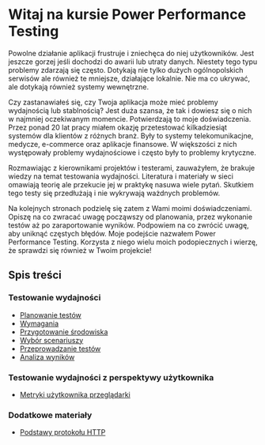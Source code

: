 # Witaj na kursie Power Performance Testing

Powolne działanie aplikacji frustruje i zniechęca do niej użytkowników. Jest jeszcze gorzej jeśli dochodzi do awarii lub utraty danych. Niestety tego typu problemy zdarzają się często. Dotykają nie tylko dużych ogólnopolskich serwisów ale również te mniejsze, działające lokalnie. Nie ma co ukrywać, ale dotykają również systemy wewnętrzne. 

Czy zastanawiałeś się, czy Twoja aplikacja może mieć problemy wydajnością lub stablnością? Jest duża szansa, że tak i dowiesz się o nich w najmniej oczekiwanym momencie. Potwierdzają to moje doświadczenia. Przez ponad 20 lat pracy miałem okazję przetestować kilkadziesiąt systemów dla klientów z różnych branż. Były to systemy telekomunikacjne, medycze, e-commerce oraz aplikacje finansowe. W większości z nich występowały problemy wydajnościowe i często były to problemy krytyczne. 

Rozmawiając z kierownikami projektów i testerami, zauważyłem, że brakuje wiedzy na temat testowania wydajności. Literatura i materiały w sieci omawiają teorię ale przekucie jej w praktykę nasuwa wiele pytań. Skutkiem tego testy się przedłużają i nie wykrywają ważdnych problemów.

Na kolejnych stronach podzielę się zatem z Wami moimi doświadczeniami. Opiszę na co zwracać uwagę począwszy od planowania, przez wykonanie testów aż po zaraportowanie wyników. Podpowiem na co zwrócić uwagę, aby uniknąć częstych błędów. Moje podejście nazwałem Power Performance Testing. Korzysta z niego wielu moich podopiecznych i wierzę, że sprawdzi się również w Twoim projekcie!

## Spis treści
### Testowanie wydajności 
- [Planowanie testów]()
- [Wymagania]()
- [Przygotowanie środowiska]()
- [Wybór scenariuszy]()
- [Przeprowadzanie testów]()
- [Analiza wyników]()
### Testowanie wydajności z perspektywy użytkownika
- [Metryki użytkownika przeglądarki]()

### Dodatkowe materiały
- [Podstawy protokołu HTTP](./http.md)

